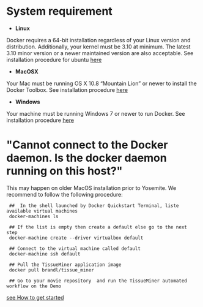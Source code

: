 System requirement
================

* **Linux**

Docker requires a 64-bit installation regardless of your Linux version and distribution. Additionally, your kernel must be 3.10 at minimum. The latest 3.10 minor version or a newer maintained version are also acceptable.
See installation procedure for ubuntu [here](https://docs.docker.com/engine/installation/ubuntulinux/)

* **MacOSX**

Your Mac must be running OS X 10.8 “Mountain Lion” or newer to install the Docker Toolbox.
See installation procedure [here](https://docs.docker.com/engine/installation/mac/)

* **Windows**

Your machine must be running Windows 7 or newer to run Docker. 
See installation procedure [here](https://docs.docker.com/engine/installation/windows/)


"Cannot connect to the Docker daemon. Is the docker daemon running on this host?"
================

This may happen on older MacOS installation prior to Yosemite.
We recommend to follow the following procedure:

     ##  In the shell launched by Docker Quickstart Terminal, liste available virtual machines 
     docker-machines ls
    
     ## If the list is empty then create a default else go to the next step  
     docker-machine create --driver virtualbox default
    
     ## Connect to the virtual machine called default
     docker-machine ssh default
    
     ## Pull the TissueMiner application image
     docker pull brandl/tissue_miner
    
     ## Go to your movie repository  and run the TissueMiner automated workflow on the Demo 

[see How to get started](https://github.com/mpicbg-scicomp/tissue_miner/blob/master/README.md#how-to-get-started)
    
